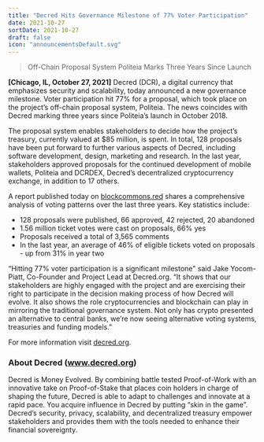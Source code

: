 ```yaml
---
title: "Decred Hits Governance Milestone of 77% Voter Participation"
date: 2021-10-27
sortDate: 2021-10-27
draft: false
icon: "announcementsDefault.svg"
---
```


> Off-Chain Proposal System Politeia Marks Three Years Since Launch

**[Chicago, IL, October 27, 2021]** Decred (DCR), a digital currency that
emphasizes security and scalability, today announced a new governance milestone.
Voter participation hit 77% for a proposal, which took place on the project’s
off-chain proposal system, Politeia. The news coincides with Decred marking
three years since Politeia’s launch in October 2018.

The proposal system enables stakeholders to decide how the project’s treasury,
currently valued at $85 million, is spent. In total, 128 proposals have been put
forward to further various aspects of Decred, including software development,
design, marketing and research. In the last year, stakeholders approved
proposals for the continued development of mobile wallets, Politeia and DCRDEX,
Decred’s decentralized cryptocurrency exchange, in addition to 17 others.

A report published today on [blockcommons.red](https://blockcommons.red) shares
a comprehensive analysis of voting patterns over the last three years. Key
statistics include:

- 128 proposals were published, 66 approved, 42 rejected, 20 abandoned
- 1.56 million ticket votes were cast on proposals, 66% yes
- Proposals received a total of 3,565 comments
- In the last year, an average of 46% of eligible tickets voted on proposals -
  up from 31% in year two

“Hitting 77% voter participation is a significant milestone" said Jake
Yocom-Piatt, Co-Founder and Project Lead at Decred.org. “It shows that our
stakeholders are highly engaged with the project and are exercising their right
to participate in the decision making process of how Decred will evolve. It also
shows the role cryptocurrencies and blockchain can play in mirroring the
traditional governance system. Not only has crypto presented an alternative to
central banks, we’re now seeing alternative voting systems, treasuries and
funding models.”

For more information visit [decred.org](https://decred.org).

### About Decred (www.decred.org)

Decred is Money Evolved. By combining battle tested Proof-of-Work with an
innovative take on Proof-of-Stake that places coin holders in charge of shaping
the future, Decred is able to adapt to challenges and innovate at a rapid pace.
You acquire influence in Decred by putting “skin in the game”. Decred’s
security, privacy, scalability, and decentralized treasury empower stakeholders
and provides them with the tools needed to enhance their financial sovereignty.
